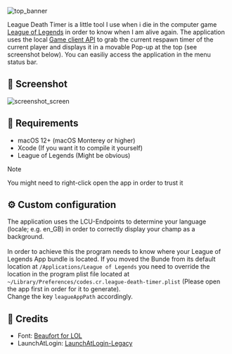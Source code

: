 ![top_banner](https://github.com/user-attachments/assets/0f04e0f6-58ce-448c-aa2e-9de1b0eac968)

League Death Timer is a little tool I use when i die in the computer game [League of Legends](https://www.leagueoflegends.com/de-de/) in order to know when I am alive again.
The application uses the local [Game client API](https://developer.riotgames.com/docs/lol#game-client-api) to grab the current respawn timer of the current player and displays it in a movable Pop-up at the top (see screenshot below).
You can easiliy access the application in the menu status bar.

## 📸 Screenshot
![screenshot_screen](https://github.com/user-attachments/assets/d7b356d2-2997-4e1a-ad27-0a0a2e1b6ed7)

## 🎯 Requirements
- macOS 12+ (macOS Monterey or higher)
- Xcode (If you want it to compile it yourself)
- League of Legends (Might be obvious)
> [!NOTE]  
> You might need to right-click open the app in order to trust it

## ⚙️ Custom configuration
The application uses the LCU-Endpoints to determine your language (locale; e.g. en_GB) in order to correctly display your champ as a background.<br><br>
In order to achieve this the program needs to know where your League of Legends App bundle is located. If you moved the Bunde from its default location at `/Applications/League of Legends` you need to override the location in the program plist file located at `~/Library/Preferences/codes.cr.league-death-timer.plist` (Please open the app first in order for it to generate).<br>
Change the key `leagueAppPath` accordingly.

## 🍩 Credits
- Font: [Beaufort for LOL](https://brand.riotgames.com/de-de/league-of-legends/typography/)
- LaunchAtLogin: [LaunchAtLogin-Legacy](https://github.com/sindresorhus/LaunchAtLogin-Legacy)
